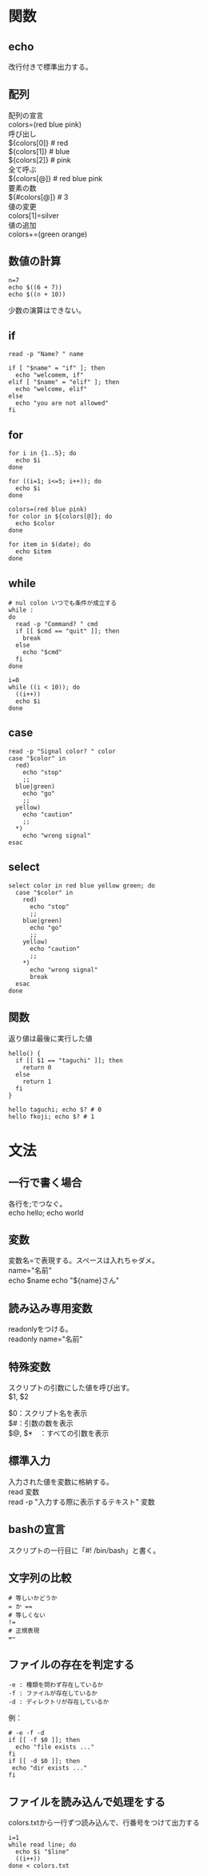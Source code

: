 # 関数
## echo
改行付きで標準出力する。

## 配列
配列の宣言  
colors=(red blue pink)  
呼び出し  
${colors[0]} # red  
${colors[1]} # blue  
${colors[2]} # pink  
全て呼ぶ  
${colors[@]} # red blue pink  
要素の数  
${#colors[@]} # 3  
値の変更  
colors[1]=silver  
値の追加  
colors+=(green orange)  

## 数値の計算
```
n=7  
echo $((6 + 7))  
echo $((n + 10))  
```
少数の演算はできない。  

## if
```
read -p "Name? " name

if [ "$name" = "if" ]; then
  echo "welcomem, if"
elif [ "$name" = "elif" ]; then
  echo "welcome, elif"
else
  echo "you are not allowed"
fi
```

## for

```
for i in {1..5}; do
  echo $i
done

for ((i=1; i<=5; i++)); do
  echo $i
done

colors=(red blue pink)
for color in ${colors[@]}; do
  echo $color
done

for item in $(date); do
  echo $item
done
```

## while
```
# nul colon いつでも条件が成立する
while :
do
  read -p "Command? " cmd
  if [[ $cmd == "quit" ]]; then
    break
  else
    echo "$cmd"
  fi
done

i=0
while ((i < 10)); do
  ((i++))
  echo $i
done
```

## case
```
read -p "Signal color? " color
case "$color" in
  red)
    echo "stop"
    ;;
  blue|green)
    echo "go"
    ;;
  yellow)
    echo "caution"
    ;;
  *)
    echo "wrong signal"
esac
```

## select
```
select color in red blue yellow green; do
  case "$color" in
    red)
      echo "stop"
      ;;
    blue|green)
      echo "go"
      ;;
    yellow)
      echo "caution"
      ;;
    *)
      echo "wrong signal"
      break
  esac
done
```

## 関数
返り値は最後に実行した値
```
hello() {
  if [[ $1 == "taguchi" ]]; then
    return 0
  else
    return 1
  fi
}

hello taguchi; echo $? # 0
hello fkoji; echo $? # 1
```

# 文法
## 一行で書く場合
各行を;でつなぐ。  
echo hello; echo world

## 変数
変数名=で表現する。スペースは入れちゃダメ。  
name="名前"  
echo $name  
echo "${name}さん"

## 読み込み専用変数
readonlyをつける。  
readonly name="名前"

## 特殊変数
スクリプトの引数にした値を呼び出す。  
$1, $2  

$0：スクリプト名を表示  
$#：引数の数を表示  
$@, $*　：すべての引数を表示

## 標準入力
入力された値を変数に格納する。  
read 変数  
read -p "入力する際に表示するテキスト" 変数

## bashの宣言
スクリプトの一行目に「#! /bin/bash」と書く。

## 文字列の比較
```
# 等しいかどうか
= か ==
# 等しくない
!=
# 正規表現
=~
```

## ファイルの存在を判定する
```
-e : 種類を問わず存在しているか
-f : ファイルが存在しているか
-d : ディレクトリが存在しているか
```
例：
```
# -e -f -d
if [[ -f $0 ]]; then
  echo "file exists ..."
fi
if [[ -d $0 ]]; then
 echo "dir exists ..."
fi
```

## ファイルを読み込んで処理をする
colors.txtから一行ずつ読み込んで、行番号をつけて出力する
```
i=1
while read line; do
  echo $i "$line"
  ((i++))
done < colors.txt
```

